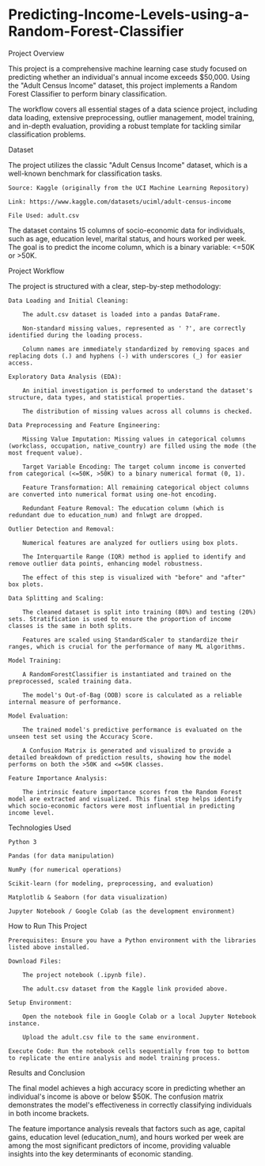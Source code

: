 # Predicting-Income-Levels-using-a-Random-Forest-Classifier

Project Overview

This project is a comprehensive machine learning case study focused on predicting whether an individual's annual income exceeds $50,000. Using the "Adult Census Income" dataset, this project implements a Random Forest Classifier to perform binary classification.

The workflow covers all essential stages of a data science project, including data loading, extensive preprocessing, outlier management, model training, and in-depth evaluation, providing a robust template for tackling similar classification problems.

Dataset

The project utilizes the classic "Adult Census Income" dataset, which is a well-known benchmark for classification tasks.

    Source: Kaggle (originally from the UCI Machine Learning Repository)

    Link: https://www.kaggle.com/datasets/uciml/adult-census-income

    File Used: adult.csv

The dataset contains 15 columns of socio-economic data for individuals, such as age, education level, marital status, and hours worked per week. The goal is to predict the income column, which is a binary variable: <=50K or >50K.

Project Workflow

The project is structured with a clear, step-by-step methodology:

    Data Loading and Initial Cleaning:

        The adult.csv dataset is loaded into a pandas DataFrame.

        Non-standard missing values, represented as ' ?', are correctly identified during the loading process.

        Column names are immediately standardized by removing spaces and replacing dots (.) and hyphens (-) with underscores (_) for easier access.

    Exploratory Data Analysis (EDA):

        An initial investigation is performed to understand the dataset's structure, data types, and statistical properties.

        The distribution of missing values across all columns is checked.

    Data Preprocessing and Feature Engineering:

        Missing Value Imputation: Missing values in categorical columns (workclass, occupation, native_country) are filled using the mode (the most frequent value).

        Target Variable Encoding: The target column income is converted from categorical (<=50K, >50K) to a binary numerical format (0, 1).

        Feature Transformation: All remaining categorical object columns are converted into numerical format using one-hot encoding.

        Redundant Feature Removal: The education column (which is redundant due to education_num) and fnlwgt are dropped.

    Outlier Detection and Removal:

        Numerical features are analyzed for outliers using box plots.

        The Interquartile Range (IQR) method is applied to identify and remove outlier data points, enhancing model robustness.

        The effect of this step is visualized with "before" and "after" box plots.

    Data Splitting and Scaling:

        The cleaned dataset is split into training (80%) and testing (20%) sets. Stratification is used to ensure the proportion of income classes is the same in both splits.

        Features are scaled using StandardScaler to standardize their ranges, which is crucial for the performance of many ML algorithms.

    Model Training:

        A RandomForestClassifier is instantiated and trained on the preprocessed, scaled training data.

        The model's Out-of-Bag (OOB) score is calculated as a reliable internal measure of performance.

    Model Evaluation:

        The trained model's predictive performance is evaluated on the unseen test set using the Accuracy Score.

        A Confusion Matrix is generated and visualized to provide a detailed breakdown of prediction results, showing how the model performs on both the >50K and <=50K classes.

    Feature Importance Analysis:

        The intrinsic feature importance scores from the Random Forest model are extracted and visualized. This final step helps identify which socio-economic factors were most influential in predicting income level.

Technologies Used

    Python 3

    Pandas (for data manipulation)

    NumPy (for numerical operations)

    Scikit-learn (for modeling, preprocessing, and evaluation)

    Matplotlib & Seaborn (for data visualization)

    Jupyter Notebook / Google Colab (as the development environment)

How to Run This Project

    Prerequisites: Ensure you have a Python environment with the libraries listed above installed.

    Download Files:

        The project notebook (.ipynb file).

        The adult.csv dataset from the Kaggle link provided above.

    Setup Environment:

        Open the notebook file in Google Colab or a local Jupyter Notebook instance.

        Upload the adult.csv file to the same environment.

    Execute Code: Run the notebook cells sequentially from top to bottom to replicate the entire analysis and model training process.

Results and Conclusion

The final model achieves a high accuracy score in predicting whether an individual's income is above or below $50K. The confusion matrix demonstrates the model's effectiveness in correctly classifying individuals in both income brackets.

The feature importance analysis reveals that factors such as age, capital gains, education level (education_num), and hours worked per week are among the most significant predictors of income, providing valuable insights into the key determinants of economic standing.
